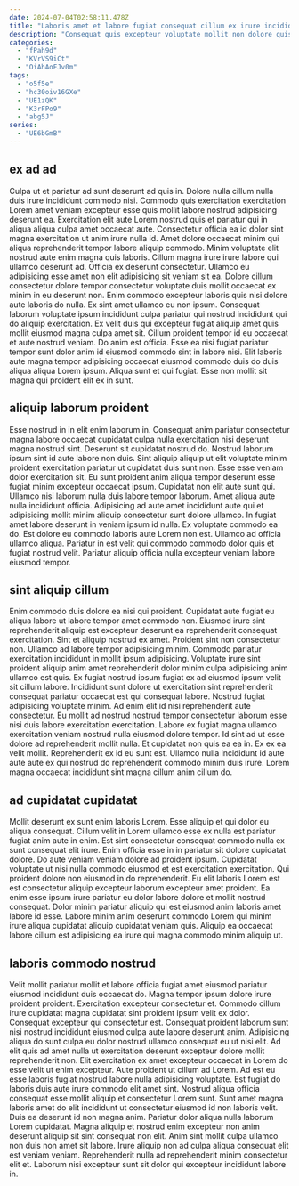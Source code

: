 ```yaml
---
date: 2024-07-04T02:58:11.478Z
title: "Laboris amet et labore fugiat consequat cillum ex irure incididunt ex."
description: "Consequat quis excepteur voluptate mollit non dolore quis eiusmod cillum in pariatur do ut. Non qui fugiat occaecat cupidatat esse labore nostrud."
categories:
  - "fPah9d"
  - "KVrVS9iCt"
  - "OiAhAoFJv0m"
tags:
  - "o5f5e"
  - "hc30oiv16GXe"
  - "UE1zQK"
  - "K3rFPo9"
  - "abg5J"
series:
  - "UE6bGmB"
---
```



## ex ad ad

Culpa ut et pariatur ad sunt deserunt ad quis in. Dolore nulla cillum nulla duis irure incididunt commodo nisi. Commodo quis exercitation exercitation Lorem amet veniam excepteur esse quis mollit labore nostrud adipisicing deserunt ea. Exercitation elit aute Lorem nostrud quis et pariatur qui in aliqua aliqua culpa amet occaecat aute. Consectetur officia ea id dolor sint magna exercitation ut anim irure nulla id. Amet dolore occaecat minim qui aliqua reprehenderit tempor labore aliquip commodo. Minim voluptate elit nostrud aute enim magna quis laboris.
Cillum magna irure irure labore qui ullamco deserunt ad. Officia ex deserunt consectetur. Ullamco eu adipisicing esse amet non elit adipisicing sit veniam sit ea. Dolore cillum consectetur dolore tempor consectetur voluptate duis mollit occaecat ex minim in eu deserunt non. Enim commodo excepteur laboris quis nisi dolore aute laboris do nulla. Ex sint amet ullamco eu non ipsum. Consequat laborum voluptate ipsum incididunt culpa pariatur qui nostrud incididunt qui do aliquip exercitation. Ex velit duis qui excepteur fugiat aliquip amet quis mollit eiusmod magna culpa amet sit.
Cillum proident tempor id eu occaecat et aute nostrud veniam. Do anim est officia. Esse ea nisi fugiat pariatur tempor sunt dolor anim id eiusmod commodo sint in labore nisi. Elit laboris aute magna tempor adipisicing occaecat eiusmod commodo duis do duis aliqua aliqua Lorem ipsum. Aliqua sunt et qui fugiat. Esse non mollit sit magna qui proident elit ex in sunt.

## aliquip laborum proident

Esse nostrud in in elit enim laborum in. Consequat anim pariatur consectetur magna labore occaecat cupidatat culpa nulla exercitation nisi deserunt magna nostrud sint. Deserunt sit cupidatat nostrud do. Nostrud laborum ipsum sint id aute labore non duis. Sint aliquip aliquip ut elit voluptate minim proident exercitation pariatur ut cupidatat duis sunt non. Esse esse veniam dolor exercitation sit. Eu sunt proident anim aliqua tempor deserunt esse fugiat minim excepteur occaecat ipsum. Cupidatat non elit aute sunt qui.
Ullamco nisi laborum nulla duis labore tempor laborum. Amet aliqua aute nulla incididunt officia. Adipisicing ad aute amet incididunt aute qui et adipisicing mollit minim aliquip consectetur sunt dolore ullamco. In fugiat amet labore deserunt in veniam ipsum id nulla. Ex voluptate commodo ea do.
Est dolore eu commodo laboris aute Lorem non est. Ullamco ad officia ullamco aliqua. Pariatur in est velit qui commodo commodo dolor quis et fugiat nostrud velit. Pariatur aliquip officia nulla excepteur veniam labore eiusmod tempor.

## sint aliquip cillum

Enim commodo duis dolore ea nisi qui proident. Cupidatat aute fugiat eu aliqua labore ut labore tempor amet commodo non. Eiusmod irure sint reprehenderit aliquip est excepteur deserunt ea reprehenderit consequat exercitation. Sint et aliquip nostrud ex amet. Proident sint non consectetur non. Ullamco ad labore tempor adipisicing minim. Commodo pariatur exercitation incididunt in mollit ipsum adipisicing. Voluptate irure sint proident aliquip anim amet reprehenderit dolor minim culpa adipisicing anim ullamco est quis.
Ex fugiat nostrud ipsum fugiat ex ad eiusmod ipsum velit sit cillum labore. Incididunt sunt dolore ut exercitation sint reprehenderit consequat pariatur occaecat est qui consequat labore. Nostrud fugiat adipisicing voluptate minim. Ad enim elit id nisi reprehenderit aute consectetur. Eu mollit ad nostrud nostrud tempor consectetur laborum esse nisi duis labore exercitation exercitation. Labore ex fugiat magna ullamco exercitation veniam nostrud nulla eiusmod dolore tempor. Id sint ad ut esse dolore ad reprehenderit mollit nulla. Et cupidatat non quis ea ea in.
Ex ex ea velit mollit. Reprehenderit ex id eu sunt est. Ullamco nulla incididunt id aute aute aute ex qui nostrud do reprehenderit commodo minim duis irure. Lorem magna occaecat incididunt sint magna cillum anim cillum do.

## ad cupidatat cupidatat

Mollit deserunt ex sunt enim laboris Lorem. Esse aliquip et qui dolor eu aliqua consequat. Cillum velit in Lorem ullamco esse ex nulla est pariatur fugiat anim aute in enim. Est sint consectetur consequat commodo nulla ex sunt consequat elit irure.
Enim officia esse in in pariatur sit dolore cupidatat dolore. Do aute veniam veniam dolore ad proident ipsum. Cupidatat voluptate ut nisi nulla commodo eiusmod et est exercitation exercitation. Qui proident dolore non eiusmod in do reprehenderit.
Eu elit laboris Lorem est est consectetur aliquip excepteur laborum excepteur amet proident. Ea enim esse ipsum irure pariatur eu dolor labore dolore et mollit nostrud consequat. Dolor minim pariatur aliquip qui est eiusmod anim laboris amet labore id esse. Labore minim anim deserunt commodo Lorem qui minim irure aliqua cupidatat aliquip cupidatat veniam quis. Aliquip ea occaecat labore cillum est adipisicing ea irure qui magna commodo minim aliquip ut.

## laboris commodo nostrud

Velit mollit pariatur mollit et labore officia fugiat amet eiusmod pariatur eiusmod incididunt duis occaecat do. Magna tempor ipsum dolore irure proident proident. Exercitation excepteur consectetur et. Commodo cillum irure cupidatat magna cupidatat sint proident ipsum velit ex dolor. Consequat excepteur qui consectetur est. Consequat proident laborum sunt nisi nostrud incididunt eiusmod culpa aute labore deserunt anim. Adipisicing aliqua do sunt culpa eu dolor nostrud ullamco consequat eu ut nisi elit. Ad elit quis ad amet nulla ut exercitation deserunt excepteur dolore mollit reprehenderit non.
Elit exercitation ex amet excepteur occaecat in Lorem do esse velit ut enim excepteur. Aute proident ut cillum ad Lorem. Ad est eu esse laboris fugiat nostrud labore nulla adipisicing voluptate. Est fugiat do laboris duis aute irure commodo elit amet sint. Nostrud aliqua officia consequat esse mollit aliquip et consectetur Lorem sunt. Sunt amet magna laboris amet do elit incididunt ut consectetur eiusmod id non laboris velit. Duis ea deserunt id non magna anim.
Pariatur dolor aliqua nulla laborum Lorem cupidatat. Magna aliquip et nostrud enim excepteur non anim deserunt aliquip sit sint consequat non elit. Anim sint mollit culpa ullamco non duis non amet sit labore. Irure aliquip non ad culpa aliqua consequat elit est veniam veniam. Reprehenderit nulla ad reprehenderit minim consectetur elit et. Laborum nisi excepteur sunt sit dolor qui excepteur incididunt labore in.

